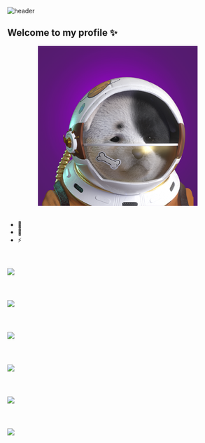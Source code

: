 ![header](https://capsule-render.vercel.app/api?type=wave&color=auto&height=300&section=header&text=laidbackGuy's%20Profile&fontSize=70)
## Welcome to my profile ✨

<center><img src="SDA.png" width="365" height="365"></center>

<br>

- 🔭 
- 🌱 
- ⚡ 


# <a href="버튼을 눌렀을 때 이동할 링크" target="_blank"><img src="https://img.shields.io/badge/Front end-red?style=뱃지모양&logo=로고&logoColor=로고색상"/></a>
# <a href="버튼을 눌렀을 때 이동할 링크" target="_blank"><img src="https://img.shields.io/badge/Web Develope-blue?style=뱃지모양&logo=로고&logoColor=로고색상"/></a>
# <a href="버튼을 눌렀을 때 이동할 링크" target="_blank"><img src="https://img.shields.io/badge/UIUX-pink?style=뱃지모양&logo=로고&logoColor=w"/></a>
# <a href="버튼을 눌렀을 때 이동할 링크" target="_blank"><img src="https://img.shields.io/badge/HTML-purple?style=뱃지모양&logo=로고&logoColor=로고색상"/></a>
# <a href="버튼을 눌렀을 때 이동할 링크" target="_blank"><img src="https://img.shields.io/badge/CSS-skyblue?style=뱃지모양&logo=로고&logoColor=로고색상"/></a>
# <a href="버튼을 눌렀을 때 이동할 링크" target="_blank"><img src="https://img.shields.io/badge/Javascript-yellow?style=뱃지모양&logo=로고&logoColor="/></a>

<!--
**laidbackGuy/laidbackGuy** is a ✨ _special_ ✨ repository because its `README.md` (this file) appears on your GitHub profile.

Here are some ideas to get you started:
``
- 🔭 I’m currently working on ...
- 🌱 I’m currently learning ...
- 👯 I’m looking to collaborate on ...
- 🤔 I’m looking for help with ...
- 💬 Ask me about ...
- 📫 How to reach me: ...
- 😄 Pronouns: ...
- ⚡ Fun fact: ...
-->
